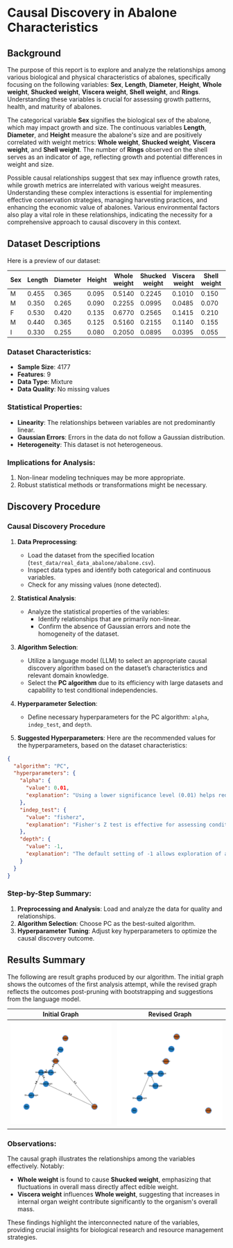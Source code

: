 # Causal Discovery in Abalone Characteristics

## Background
The purpose of this report is to explore and analyze the relationships among various biological and physical characteristics of abalones, specifically focusing on the following variables: **Sex**, **Length**, **Diameter**, **Height**, **Whole weight**, **Shucked weight**, **Viscera weight**, **Shell weight**, and **Rings**. Understanding these variables is crucial for assessing growth patterns, health, and maturity of abalones. 

The categorical variable **Sex** signifies the biological sex of the abalone, which may impact growth and size. The continuous variables **Length**, **Diameter**, and **Height** measure the abalone's size and are positively correlated with weight metrics: **Whole weight**, **Shucked weight**, **Viscera weight**, and **Shell weight**. The number of **Rings** observed on the shell serves as an indicator of age, reflecting growth and potential differences in weight and size. 

Possible causal relationships suggest that sex may influence growth rates, while growth metrics are interrelated with various weight measures. Understanding these complex interactions is essential for implementing effective conservation strategies, managing harvesting practices, and enhancing the economic value of abalones. Various environmental factors also play a vital role in these relationships, indicating the necessity for a comprehensive approach to causal discovery in this context.

## Dataset Descriptions
Here is a preview of our dataset:

|  Sex | Length | Diameter | Height | Whole weight | Shucked weight | Viscera weight | Shell weight | Rings |
|------|--------|----------|--------|--------------|----------------|----------------|--------------|-------|
|   M  | 0.455  | 0.365    | 0.095  | 0.5140       | 0.2245         | 0.1010         | 0.150        |  15   |
|   M  | 0.350  | 0.265    | 0.090  | 0.2255       | 0.0995         | 0.0485         | 0.070        |  7    |
|   F  | 0.530  | 0.420    | 0.135  | 0.6770       | 0.2565         | 0.1415         | 0.210        |  9    |
|   M  | 0.440  | 0.365    | 0.125  | 0.5160       | 0.2155         | 0.1140         | 0.155        |  10   |
|   I  | 0.330  | 0.255    | 0.080  | 0.2050       | 0.0895         | 0.0395         | 0.055        |  7    |

### Dataset Characteristics:
- **Sample Size**: 4177
- **Features**: 9
- **Data Type**: Mixture
- **Data Quality**: No missing values

### Statistical Properties:
- **Linearity**: The relationships between variables are not predominantly linear.
- **Gaussian Errors**: Errors in the data do not follow a Gaussian distribution.
- **Heterogeneity**: This dataset is not heterogeneous.

### Implications for Analysis:
1. Non-linear modeling techniques may be more appropriate.
2. Robust statistical methods or transformations might be necessary.

## Discovery Procedure

### Causal Discovery Procedure

1. **Data Preprocessing**:
   - Load the dataset from the specified location (`test_data/real_data_abalone/abalone.csv`).
   - Inspect data types and identify both categorical and continuous variables.
   - Check for any missing values (none detected).

2. **Statistical Analysis**:
   - Analyze the statistical properties of the variables:
     - Identify relationships that are primarily non-linear.
     - Confirm the absence of Gaussian errors and note the homogeneity of the dataset.

3. **Algorithm Selection**:
   - Utilize a language model (LLM) to select an appropriate causal discovery algorithm based on the dataset’s characteristics and relevant domain knowledge.
   - Select the **PC algorithm** due to its efficiency with large datasets and capability to test conditional independencies.

4. **Hyperparameter Selection**:
   - Define necessary hyperparameters for the PC algorithm: `alpha`, `indep_test`, and `depth`.

5. **Suggested Hyperparameters**:
   Here are the recommended values for the hyperparameters, based on the dataset characteristics:

```json
{
  "algorithm": "PC",
  "hyperparameters": {
    "alpha": {
      "value": 0.01,
      "explanation": "Using a lower significance level (0.01) helps reduce false positives, especially critical with a large sample size."
    },
    "indep_test": {
      "value": "fisherz",
      "explanation": "Fisher's Z test is effective for assessing conditional independence given the continuous and non-linear nature of variables."
    },
    "depth": {
      "value": -1,
      "explanation": "The default setting of -1 allows exploration of all potential causal structures within the dataset."
    }
  }
}
```

### Step-by-Step Summary:
1. **Preprocessing and Analysis**: Load and analyze the data for quality and relationships.
2. **Algorithm Selection**: Choose PC as the best-suited algorithm.
3. **Hyperparameter Tuning**: Adjust key hyperparameters to optimize the causal discovery outcome.

## Results Summary
The following are result graphs produced by our algorithm. The initial graph shows the outcomes of the first analysis attempt, while the revised graph reflects the outcomes post-pruning with bootstrapping and suggestions from the language model.

| <center> Initial Graph | <center> Revised Graph |
|--|--|
| ![Initial Graph](/postprocess/test_data/real_data_abalone/output_graph/Initial_Graph.jpg) | ![Revised Graph](/postprocess/test_data/real_data_abalone/output_graph/Revised_Graph.jpg) |

### Observations:
The causal graph illustrates the relationships among the variables effectively. Notably:

- **Whole weight** is found to cause **Shucked weight**, emphasizing that fluctuations in overall mass directly affect edible weight.
- **Viscera weight** influences **Whole weight**, suggesting that increases in internal organ weight contribute significantly to the organism's overall mass.

These findings highlight the interconnected nature of the variables, providing crucial insights for biological research and resource management strategies.
